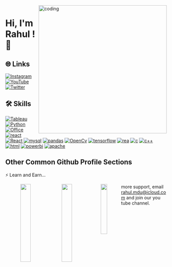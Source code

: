 <img align="right" alt="coding" width="400" src="https://user-images.githubusercontent.com/74038190/225813708-98b745f2-7d22-48cf-9150-083f1b00d6c9.gif">

# Hi, I'm Rahul ! 👋

## 🌐 Links
[![Instagram](https://img.shields.io/badge/Instagram-%23d62976%20?style=flat&logo=Instagram&color=white
)](https://www.instagram.com/)
[![YouTube](https://img.shields.io/badge/You%20Tube-%23CD201F?style=flat&logo=YouTube&logoColor=red&labelColor=%23F3E7D3
)](https://youtube.com/Codewth_R)
[![Twitter](https://img.shields.io/badge/Twitter-%231DA1F2?style=flat&logo=twitter&logoColor=white
)](https://twitter.com/Codewthr)

## 🛠 Skills
[![Tableau](https://img.shields.io/badge/Tableau-white?style=flat&logo=Tableau&logoColor=darkred
)]()
[![Python](https://img.shields.io/badge/Python-%233776ab?style=flat&logo=Python&logoColor=green
)]()
[![Office](https://img.shields.io/badge/MS%20Office-orange?style=flat&logo=Microsoft
)]()
[![react](https://img.shields.io/badge/MongoDB-%23ffff00?style=flat&logo=MongoDb&logoColor=red
)]()
[![React](https://img.shields.io/badge/NumPy-yellow?style=flat&logo=numpy&logoColor=red
)]()
[![mysql](https://img.shields.io/badge/My--SQL-pink?style=flat&logo=Microsoft%20SQL%20Server&logoColor=darkred
)]()
[![pandas](https://img.shields.io/badge/Pandas-%23ff006d?style=flat&logo=Pandas&logoColor=white
)]()
[![OpenCv](https://img.shields.io/badge/OpenCv-%238f00ff?style=flat&logo=OpenCv&logoColor=white
)]()
[![tensorflow](https://img.shields.io/badge/TensorFlow-%23ffb800?style=flat&logo=TensorFlow&logoColor=white
)]()
[![rea](https://img.shields.io/badge/R%20Programing-%238f00ff?style=flat&logo=R&logoColor=white
)]()
[![c](https://img.shields.io/badge/C%20-white?style=flat&logo=c
)]()
[![c++](https://img.shields.io/badge/C%2B%2B%20-black?style=flat&logo=c%2B%2B&logoColor=blue
)]()
[![html](https://img.shields.io/badge/HTML%20-whiteblack?style=flat&logoColor=blue
)]()
[![powerbi](https://img.shields.io/badge/Power%20Bi%20-grey?style=flat&logo=powerbi
)]()
[![apache](https://img.shields.io/badge/Apache%20-%23a42623?style=flat&logo=apache&logoColor=white
)]()
## Other Common Github Profile Sections

⚡️ Learn and Earn...

<p align="center">
  <img align="left" width="25%" src="https://github-readme-stats.vercel.app/api?username=codewthR&show_icons=true&theme=tokyonight" />
  <img align="left" width="25%" src="https://github-readme-streak-stats.herokuapp.com/?user=codewthR&theme=tokyonight" />
  <img align="left" width="20%" src="https://github-readme-stats.vercel.app/api/top-langs/?username=codewthR&theme=tokyonight" align="center" />
</p>
                  
more support, email rahul.mdu@icloud.com  and   join our you tube channel. 


